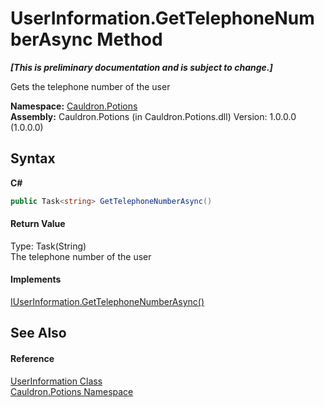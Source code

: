 # UserInformation.GetTelephoneNumberAsync Method 
 _**\[This is preliminary documentation and is subject to change.\]**_

Gets the telephone number of the user

**Namespace:**&nbsp;<a href="N_Cauldron_Potions">Cauldron.Potions</a><br />**Assembly:**&nbsp;Cauldron.Potions (in Cauldron.Potions.dll) Version: 1.0.0.0 (1.0.0.0)

## Syntax

**C#**<br />
``` C#
public Task<string> GetTelephoneNumberAsync()
```


#### Return Value
Type: Task(String)<br />The telephone number of the user

#### Implements
<a href="M_Cauldron_Potions_IUserInformation_GetTelephoneNumberAsync">IUserInformation.GetTelephoneNumberAsync()</a><br />

## See Also


#### Reference
<a href="T_Cauldron_Potions_UserInformation">UserInformation Class</a><br /><a href="N_Cauldron_Potions">Cauldron.Potions Namespace</a><br />